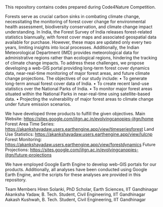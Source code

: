 This repository contains codes prepared during Code4Nature Competition. 

Forests serve as crucial carbon sinks in combating climate change, necessitating the monitoring of forest cover change for environmental health assessment, biodiversity conservation, and climate change impact understanding. In India, the Forest Survey of India releases forest-related statistics biannually, with forest cover maps and associated geospatial data available for purchase. However, these maps are updated only every two years, limiting insights into local processes. Additionally, the Indian Meteorological Department (IMD) provides meteorological data for administrative regions rather than ecological regions, hindering the tracking of climate change impacts. To address these challenges, we propose developing a web-GIS portal providing long-term forest cover dynamics data, near-real-time monitoring of major forest areas, and future climate change projections. 
The objectives of our study include:
•	To generate long-term annual forest cover data of India. 
•	To create recent land-use statistics over the National Parks of India.
•	To monitor major forest areas situated within the National Parks in near-real-time using satellite-based data. 
•	Projecting the vulnerability of major forest areas to climate change under future emission scenarios.

We have developed three products to fulfill the given objectives. 
Main Website: https://sites.google.com/iitgn.ac.in/evolvingcanopies-iitgn/home 
Forest Area Time Series: https://akankshayadaw.users.earthengine.app/view/timeseriesforest 
Land Use Statistics: https://akankshayadaw.users.earthengine.app/view/lulcnp 
Forest Monitoring: https://akankshayadaw.users.earthengine.app/view/forestdynamics 
Future Projections: https://sites.google.com/iitgn.ac.in/evolvingcanopies-iitgn/future-projections 

We have employed Google Earth Engine to develop web-GIS portals for our products. 
Additionally, all analyses have been conducted using Google Earth Engine, and the scripts for these analyses are provided in this repository.

Team Members
Hiren Solanki, PhD Scholar, Earth Sciences, IIT Gandhinagar
Akanksha Yadaw, B. Tech. Student, Civil Engineering, IIT Gandhinagar
Aakash Kushwah, B. Tech. Student, Civil Engineering, IIT Gandhinagar

